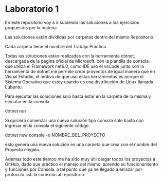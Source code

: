 # Laboratorio 1

En este repositorio voy a ir subiendo las soluciones a los ejercicios propuestos por la materia.

Las soluciones están divididas  por carpetas dentro del mismo Repositorio.

Cada carpeta tiene el nombre del Trabajo Practico.

Todas las soluciones están realizadas con la herramienta dotnet, descargada de la pagina oficial de Microsoft. con la plantilla de consola. que utiliza el    Framework net6.0, como IDE uso el vsCode  junto con la herramienta de dotnet me permite crear proyectos de igual manera que en Visual Estudio,
   el motivo de que uso estas herramientas es porque el Sistema Operativo que estoy usando es una distribución de Linux llamada 
   Lubuntu. 
  
Para ejecutar las soluciones solo basta estar en la carpeta de la misma y ejecutar en la consola:  

dotnet run

Si quisiera comenzar una nueva solución tipo consola solo basta con ingresar en la consola el siguiente código:

dotnet new console -o NOMBRE_DEL_PROYECTO

esto genera una nueva solución en una carpeta que crea con el nombre del Proyecto elegido.

Ademas todo este tiempo me ha sido muy útil cargar todos los proyectos a GitHub, dado que practico el manejo del mismo, aprendo su funcionamiento y 
  funciones por Consola. a tal punto que ya he llegado a enlazar por protocolo ssh la conexión al repositorio.

